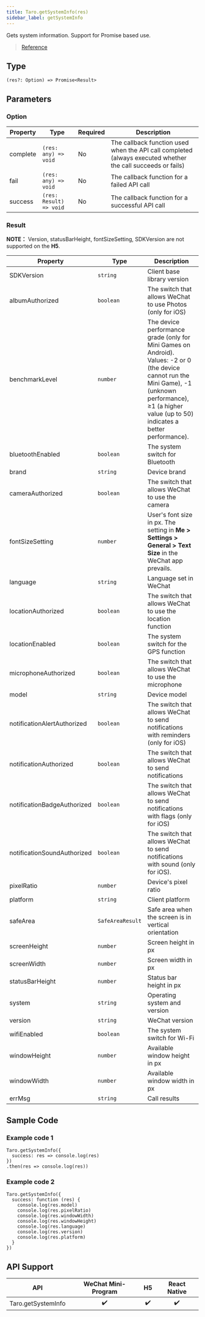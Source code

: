 ```yaml
---
title: Taro.getSystemInfo(res)
sidebar_label: getSystemInfo
---
```


Gets system information. Support for Promise based use.

> [Reference](https://developers.weixin.qq.com/miniprogram/en/dev/api/base/system/system-info/wx.getSystemInfo.html)

## Type

```tsx
(res?: Option) => Promise<Result>
```

## Parameters

### Option

<table>
  <thead>
    <tr>
      <th>Property</th>
      <th>Type</th>
      <th style={{ textAlign: "center"}}>Required</th>
      <th>Description</th>
    </tr>
  </thead>
  <tbody>
    <tr>
      <td>complete</td>
      <td><code>(res: any) =&gt; void</code></td>
      <td style={{ textAlign: "center"}}>No</td>
      <td>The callback function used when the API call completed (always executed whether the call succeeds or fails)</td>
    </tr>
    <tr>
      <td>fail</td>
      <td><code>(res: any) =&gt; void</code></td>
      <td style={{ textAlign: "center"}}>No</td>
      <td>The callback function for a failed API call</td>
    </tr>
    <tr>
      <td>success</td>
      <td><code>(res: Result) =&gt; void</code></td>
      <td style={{ textAlign: "center"}}>No</td>
      <td>The callback function for a successful API call</td>
    </tr>
  </tbody>
</table>

### Result

**NOTE：** Version, statusBarHeight, fontSizeSetting, SDKVersion are not supported on the **H5**.

<table>
  <thead>
    <tr>
      <th>Property</th>
      <th>Type</th>
      <th>Description</th>
    </tr>
  </thead>
  <tbody>
    <tr>
      <td>SDKVersion</td>
      <td><code>string</code></td>
      <td>Client base library version</td>
    </tr>
    <tr>
      <td>albumAuthorized</td>
      <td><code>boolean</code></td>
      <td>The switch that allows WeChat to use Photos (only for iOS)</td>
    </tr>
    <tr>
      <td>benchmarkLevel</td>
      <td><code>number</code></td>
      <td>The device performance grade (only for Mini Games on Android). Values: -2 or 0 (the device cannot run the Mini Game), -1 (unknown performance), ≥1 (a higher value (up to 50) indicates a better performance).</td>
    </tr>
    <tr>
      <td>bluetoothEnabled</td>
      <td><code>boolean</code></td>
      <td>The system switch for Bluetooth</td>
    </tr>
    <tr>
      <td>brand</td>
      <td><code>string</code></td>
      <td>Device brand</td>
    </tr>
    <tr>
      <td>cameraAuthorized</td>
      <td><code>boolean</code></td>
      <td>The switch that allows WeChat to use the camera</td>
    </tr>
    <tr>
      <td>fontSizeSetting</td>
      <td><code>number</code></td>
      <td>User's font size in px. The setting in <strong>Me > Settings > General > Text Size</strong> in the WeChat app prevails.</td>
    </tr>
    <tr>
      <td>language</td>
      <td><code>string</code></td>
      <td>Language set in WeChat</td>
    </tr>
    <tr>
      <td>locationAuthorized</td>
      <td><code>boolean</code></td>
      <td>The switch that allows WeChat to use the location function</td>
    </tr>
    <tr>
      <td>locationEnabled</td>
      <td><code>boolean</code></td>
      <td>The system switch for the GPS function</td>
    </tr>
    <tr>
      <td>microphoneAuthorized</td>
      <td><code>boolean</code></td>
      <td>The switch that allows WeChat to use the microphone</td>
    </tr>
    <tr>
      <td>model</td>
      <td><code>string</code></td>
      <td>Device model</td>
    </tr>
    <tr>
      <td>notificationAlertAuthorized</td>
      <td><code>boolean</code></td>
      <td>The switch that allows WeChat to send notifications with reminders (only for iOS)</td>
    </tr>
    <tr>
      <td>notificationAuthorized</td>
      <td><code>boolean</code></td>
      <td>The switch that allows WeChat to send notifications</td>
    </tr>
    <tr>
      <td>notificationBadgeAuthorized</td>
      <td><code>boolean</code></td>
      <td>The switch that allows WeChat to send notifications with flags (only for iOS)</td>
    </tr>
    <tr>
      <td>notificationSoundAuthorized</td>
      <td><code>boolean</code></td>
      <td>The switch that allows WeChat to send notifications with sound (only for iOS).</td>
    </tr>
    <tr>
      <td>pixelRatio</td>
      <td><code>number</code></td>
      <td>Device's pixel ratio</td>
    </tr>
    <tr>
      <td>platform</td>
      <td><code>string</code></td>
      <td>Client platform</td>
    </tr>
    <tr>
      <td>safeArea</td>
      <td><code>SafeAreaResult</code></td>
      <td>Safe area when the screen is in vertical orientation</td>
    </tr>
    <tr>
      <td>screenHeight</td>
      <td><code>number</code></td>
      <td>Screen height in px</td>
    </tr>
    <tr>
      <td>screenWidth</td>
      <td><code>number</code></td>
      <td>Screen width in px</td>
    </tr>
    <tr>
      <td>statusBarHeight</td>
      <td><code>number</code></td>
      <td>Status bar height in px</td>
    </tr>
    <tr>
      <td>system</td>
      <td><code>string</code></td>
      <td>Operating system and version</td>
    </tr>
    <tr>
      <td>version</td>
      <td><code>string</code></td>
      <td>WeChat version</td>
    </tr>
    <tr>
      <td>wifiEnabled</td>
      <td><code>boolean</code></td>
      <td>The system switch for Wi-Fi</td>
    </tr>
    <tr>
      <td>windowHeight</td>
      <td><code>number</code></td>
      <td>Available window height in px</td>
    </tr>
    <tr>
      <td>windowWidth</td>
      <td><code>number</code></td>
      <td>Available window width in px</td>
    </tr>
    <tr>
      <td>errMsg</td>
      <td><code>string</code></td>
      <td>Call results</td>
    </tr>
  </tbody>
</table>

## Sample Code

### Example code 1

```tsx
Taro.getSystemInfo({
  success: res => console.log(res)
})
.then(res => console.log(res))
```

### Example code 2

```tsx
Taro.getSystemInfo({
  success: function (res) {
    console.log(res.model)
    console.log(res.pixelRatio)
    console.log(res.windowWidth)
    console.log(res.windowHeight)
    console.log(res.language)
    console.log(res.version)
    console.log(res.platform)
  }
})
```

## API Support

| API | WeChat Mini-Program | H5 | React Native |
| :---: | :---: | :---: | :---: |
| Taro.getSystemInfo | ✔️ | ✔️ | ✔️ |
